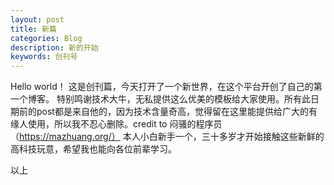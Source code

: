 ```yaml
---
layout: post
title: 新篇
categories: Blog
description: 新的开始
keywords: 创刊号
---
```


Hello world！
这是创刊篇，今天打开了一个新世界，在这个平台开创了自己的第一个博客。
特别鸣谢技术大牛，无私提供这么优美的模板给大家使用。所有此日期前的post都是来自他的，因为技术含量奇高，觉得留在这里能提供给广大的有缘人使用，所以我不忍心删除。credit to 闷骚的程序员 （https://mazhuang.org/）
本人小白新手一个，三十多岁才开始接触这些新鲜的高科技玩意，希望我也能向各位前辈学习。

以上
